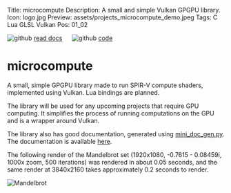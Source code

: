 Title: microcompute
Description: A small and simple Vulkan GPGPU library.
Icon: logo.jpg
Preview: assets/projects_microcompute_demo.jpeg
Tags: C Lua GLSL Vulkan
Pos: 01_02

<div class="right_align">
    <img class="icon" src="assets/icon_book.svg" alt="github"/>
    <a href="https://github.com/kal39/microcompute/blob/main/doc.md">read docs</a>
    &emsp;
    <img class="icon" src="assets/icon_github.svg" alt="github"/>
    <a href="https://github.com/kal39/microcompute">code</a>
</div>

# microcompute

A small, simple GPGPU library made to run SPIR-V compute shaders, implemented using Vulkan. Lua bindings are planned.

The library will be used for any upcoming projects that require GPU computing. It simplifies the process of running computations on the GPU and is a wrapper around Vulkan.

The library also has good documentation, generated using [mini_doc_gen.py](projects_doc.md). The documentation is available [here](https://github.com/kal39/microcompute/blob/main/doc.md).

The following render of the Mandelbrot set (1920x1080, -0.7615 - 0.08459i, 1000x zoom, 500 iterations) was rendered in about 0.05 seconds, and the same render at 3840x2160 takes approximately 0.2 seconds to render.

![Mandelbrot](assets/projects_microcompute_demo.jpeg)